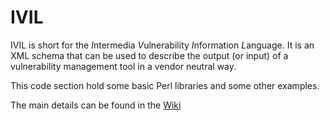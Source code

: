 IVIL
====
IVIL is short for the *I*ntermedia *V*ulnerability *I*nformation *L*anguage. It 
is an XML schema that can be used to describe the output (or input) of a 
vulnerability management tool in a vendor neutral way.

This code section hold some basic Perl libraries and some other examples. 

The main details can be found in the [Wiki](https://github.com/schubergphilis/ivil/wiki)
